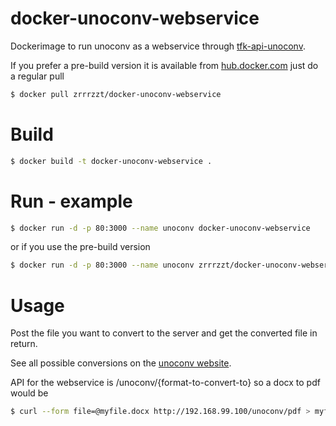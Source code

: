 # docker-unoconv-webservice
Dockerimage to run unoconv as a webservice through [tfk-api-unoconv](https://github.com/zrrrzzt/tfk-api-unoconv).

If you prefer a pre-build version it is available from [hub.docker.com](https://registry.hub.docker.com/u/zrrrzzt/docker-unoconv-webservice/)
just do a regular pull

```sh
$ docker pull zrrrzzt/docker-unoconv-webservice
```

# Build

```sh
$ docker build -t docker-unoconv-webservice .
```

# Run - example
```sh
$ docker run -d -p 80:3000 --name unoconv docker-unoconv-webservice
```

or if you use the pre-build version

```sh
$ docker run -d -p 80:3000 --name unoconv zrrrzzt/docker-unoconv-webservice
```

# Usage

Post the file you want to convert to the server and get the converted file in return.

See all possible conversions on the [unoconv website](http://dag.wiee.rs/home-made/unoconv/).

API for the webservice is /unoconv/{format-to-convert-to} so a docx to pdf would be

```sh
$ curl --form file=@myfile.docx http://192.168.99.100/unoconv/pdf > myfile.pdf
```
